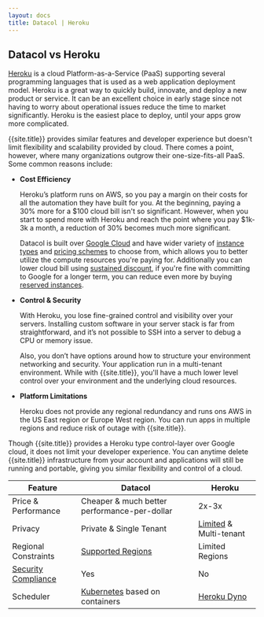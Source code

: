 ```yaml
---
layout: docs
title: Datacol | Heroku
---
```


## Datacol vs Heroku

[Heroku](https://heroku.com) is a cloud Platform-as-a-Service (PaaS) supporting several programming languages that is used as a web application deployment model. Heroku is a great way to quickly build, innovate, and deploy a new product or service. It can be an excellent choice in early stage since not having to worry about operational issues reduce the time to market significantly. Heroku is the easiest place to deploy, until your apps grow more complicated. 

{{site.title}} provides similar features and developer experience but doesn't limit flexibility and scalability provided by cloud. There comes a point, however, where many organizations outgrow their one-size-fits-all PaaS. Some common reasons include:
  
* **Cost Efficiency**

  Heroku’s platform runs on AWS, so you pay a margin on their costs for all the automation they have built for you. At the beginning, paying a 30% more for a $100 cloud bill isn't so significant. However, when you start to spend more with Heroku and reach the point where you pay $1k-3k a month, a reduction of 30% becomes much more significant.

  Datacol is built over [Google Cloud][3] and have wider variety of [instance types][4] and [pricing schemes][5] to choose from, which allows you to better utilize the compute resources you're paying for. Additionally you can lower cloud bill using [sustained discount][1], if you're fine with committing to Google for a longer term, you can reduce even more by buying [reserved instances][2].

* **Control & Security**

  With Heroku, you lose fine-grained control and visibility over your servers. Installing custom software in your server stack is far from straightforward, and it’s not possible to SSH into a server to debug a CPU or memory issue.

  Also, you don’t have options around how to structure your environment networking and security. Your application run in a multi-tenant environment. While with {{site.title}}, you'll have a much lower level control over your environment and the underlying cloud resources.

* **Platform Limitations**

  Heroku does not provide any regional redundancy and runs ons AWS in the US East region or Europe West region. You can run apps in multiple regions and reduce risk of outage with {{site.title}}. 

Though {{site.title}} provides a Heroku type control-layer over Google cloud, it does not limit your developer experience. You can anytime delete {{site.title}} infrastructure from your account and applications will still be running and portable, giving you similar flexibility and control of a cloud.


| Feature | Datacol | Heroku |
|---------|----------|------------|
| Price & Performance | Cheaper & much better performance-per-dollar  |  2x-3x    |
| Privacy | Private & Single Tenant | [Limited][6] & Multi-tenant
| Regional Constraints | [Supported Regions][8] | Limited Regions
| [Security Compliance](https://cloud.google.com/security/compliance) | Yes | No |
| Scheduler  | [Kubernetes](http://k8s.io) based on containers | [Heroku Dyno][7]

[1]: https://cloud.google.com/compute/pricing#sustained_use
[2]: https://cloud.google.com/compute/pricing#committed_use
[3]: https://cloud.google.com
[4]: https://cloud.google.com/compute/docs/machine-types
[5]: https://cloud.google.com/pricing/
[6]: https://devcenter.heroku.com/articles/dynos#isolation-and-security
[7]: https://devcenter.heroku.com/articles/dynos
[8]: https://cloud.google.com/about/locations/